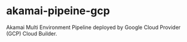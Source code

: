 # akamai-pipeine-gcp
Akamai Multi Environment Pipeline deployed by Google Cloud Provider (GCP) Cloud Builder.
